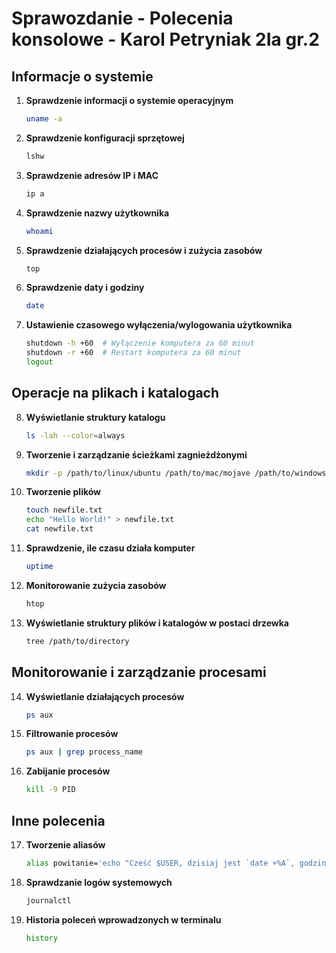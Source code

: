 
# Sprawozdanie - Polecenia konsolowe - Karol Petryniak 2Ia gr.2

## Informacje o systemie

1. **Sprawdzenie informacji o systemie operacyjnym**
   ```bash
   uname -a
   ```

2. **Sprawdzenie konfiguracji sprzętowej**
   ```bash
   lshw
   ```

3. **Sprawdzenie adresów IP i MAC**
   ```bash
   ip a
   ```

4. **Sprawdzenie nazwy użytkownika**
   ```bash
   whoami
   ```

5. **Sprawdzenie działających procesów i zużycia zasobów**
   ```bash
   top
   ```

6. **Sprawdzenie daty i godziny**
   ```bash
   date
   ```

7. **Ustawienie czasowego wyłączenia/wylogowania użytkownika**
   ```bash
   shutdown -h +60  # Wyłączenie komputera za 60 minut
   shutdown -r +60  # Restart komputera za 60 minut
   logout
   ```

## Operacje na plikach i katalogach

8. **Wyświetlanie struktury katalogu**
   ```bash
   ls -lah --color=always
   ```

9. **Tworzenie i zarządzanie ścieżkami zagnieżdżonymi**
   ```bash
   mkdir -p /path/to/linux/ubuntu /path/to/mac/mojave /path/to/windows/win10
   ```

10. **Tworzenie plików**
    ```bash
    touch newfile.txt
    echo "Hello World!" > newfile.txt
    cat newfile.txt
    ```

11. **Sprawdzenie, ile czasu działa komputer**
    ```bash
    uptime
    ```

12. **Monitorowanie zużycia zasobów**
    ```bash
    htop
    ```

13. **Wyświetlanie struktury plików i katalogów w postaci drzewka**
    ```bash
    tree /path/to/directory
    ```

## Monitorowanie i zarządzanie procesami

14. **Wyświetlanie działających procesów**
    ```bash
    ps aux
    ```

15. **Filtrowanie procesów**
    ```bash
    ps aux | grep process_name
    ```

16. **Zabijanie procesów**
    ```bash
    kill -9 PID
    ```

## Inne polecenia

17. **Tworzenie aliasów**
    ```bash
    alias powitanie='echo "Cześć $USER, dzisiaj jest `date +%A`, godzina `date +%H:%M:%S`"'
    ```

18. **Sprawdzanie logów systemowych**
    ```bash
    journalctl
    ```

19. **Historia poleceń wprowadzonych w terminalu**
    ```bash
    history
    ```

